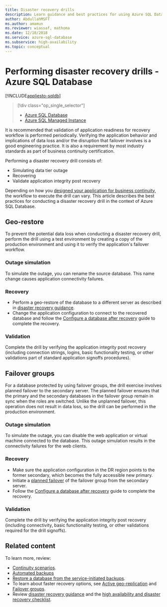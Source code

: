 ```yaml
---
title: Disaster recovery drills
description: Learn guidance and best practices for using Azure SQL Database to perform disaster recovery drills.
author: AbdullahMSFT
ms.author: amamun
ms.reviewer: wiassaf, mathoma
ms.date: 12/18/2018
ms.service: azure-sql-database
ms.subservice: high-availability
ms.topic: conceptual
---
```

# Performing disaster recovery drills - Azure SQL Database
[!INCLUDE[appliesto-sqldb](../includes/appliesto-sqldb.md)]

> [!div class="op_single_selector"]
> * [Azure SQL Database](disaster-recovery-drills.md?view=azuresql-db&preserve-view=true)
> * [Azure SQL Managed Instance](../managed-instance/disaster-recovery-drills.md?view=azuresql-mi&preserve-view=true)

It is recommended that validation of application readiness for recovery workflow is performed periodically. Verifying the application behavior and implications of data loss and/or the disruption that failover involves is a good engineering practice. It is also a requirement by most industry standards as part of business continuity certification.

Performing a disaster recovery drill consists of:

* Simulating data tier outage
* Recovering
* Validate application integrity post recovery

Depending on how you [designed your application for business continuity](business-continuity-high-availability-disaster-recover-hadr-overview.md), the workflow to execute the drill can vary. This article describes the best practices for conducting a disaster recovery drill in the context of Azure SQL Database.

## Geo-restore

To prevent the potential data loss when conducting a disaster recovery drill, perform the drill using a test environment by creating a copy of the production environment and using it to verify the application's failover workflow.

### Outage simulation

To simulate the outage, you can rename the source database. This name change causes application connectivity failures.

### Recovery

* Perform a geo-restore of the database to a different server as described in [disaster recovery guidance](disaster-recovery-guidance.md).
* Change the application configuration to connect to the recovered database and follow the [Configure a database after recovery](disaster-recovery-guidance.md#configure-your-database-after-recovery) guide to complete the recovery.

### Validation

Complete the drill by verifying the application integrity post recovery (including connection strings, logins, basic functionality testing, or other validations part of standard application signoffs procedures).

## Failover groups

For a database protected by using failover groups, the drill exercise involves planned failover to the secondary server. The planned failover ensures that the primary and the secondary databases in the failover group remain in sync when the roles are switched. Unlike the unplanned failover, this operation does not result in data loss, so the drill can be performed in the production environment.

### Outage simulation

To simulate the outage, you can disable the web application or virtual machine connected to the database. This outage simulation results in the connectivity failures for the web clients.

### Recovery

* Make sure the application configuration in the DR region points to the former secondary, which becomes the fully accessible new primary.
* Initiate a [planned failover](failover-group-configure-sql-db.md#test-planned-failover) of the failover group from the secondary server.
* Follow the [Configure a database after recovery](disaster-recovery-guidance.md) guide to complete the recovery.

### Validation

Complete the drill by verifying the application integrity post recovery (including connectivity, basic functionality testing, or other validations required for the drill signoffs).

## Related content

To learn more, review: 

* [Continuity scenarios](business-continuity-high-availability-disaster-recover-hadr-overview.md).
* [Automated backups](automated-backups-overview.md)
* [Restore a database from the service-initiated backups](recovery-using-backups.md).
* To learn about faster recovery options, see [Active geo-replication](active-geo-replication-overview.md) and [Failover groups](failover-group-sql-db.md).
* Review [disaster recovery guidance](disaster-recovery-guidance.md) and the [high availability and disaster recovery checklist](high-availability-disaster-recovery-checklist.md). 
